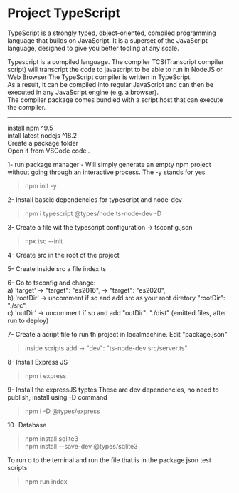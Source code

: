 # Project TypeScript

TypeScript is a strongly typed, object-oriented, compiled programming language that builds on JavaScript. 
It is a superset of the JavaScript language, designed to give you better tooling at any scale.

Typescript is a compiled language. The compiler TCS(Transcript compiler script) will transcript the code to javascript to be able to run in NodeJS or Web Browser
The TypeScript compiler is written in TypeScript.<br>
As a result, it can be compiled into regular JavaScript and can then be executed in any JavaScript engine (e.g. a browser).<br> 
The compiler package comes bundled with a script host that can execute the compiler.

_____________________________________________________________________________________________________________________________________________________
install npm ^9.5 <br>
intall latest nodejs ^18.2 <br>
Create a package folder<br>
Open it from VSCode code . <br>

1- run package manager  - Will simply generate an empty npm project without going through an interactive process. The -y stands for yes
>npm init -y

2- Install bascic dependencies for typescript and node-dev
>npm i typescript @types/node ts-node-dev -D

3- Create a file wit the typescript configuration -> tsconfig.json
>npx tsc --init

4- Create src in the root of the project 

5- Create inside src a file index.ts

6- Go to tsconfig and change: <br>
a) 'target' -> "target": "es2016",   -> "target": "es2020",  <br>
b) 'rootDir' -> uncomment if so and add src as your root diretory "rootDir": "./src", <br>
c) 'outDir' -> uncomment if so and add  "outDir": "./dist" (emitted files, after run to deploy)<br>
	
7- Create a acript file to run th project in localmachine. Edit "package.json" 
  > inside scripts add -> "dev": "ts-node-dev src/server.ts"
  
8- Install Express JS
>npm i express

9- Install the expressJS typtes These are dev dependencies, no need to publish, install using -D command
>npm i -D @types/express

10- Database
>npm install sqlite3<br>
>npm install --save-dev @types/sqlite3

To run o to the terninal and run the file that is in the package json test scripts
> npm run index
